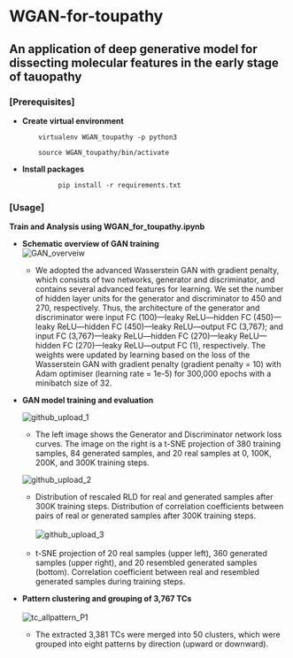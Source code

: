 # WGAN-for-toupathy
## An application of deep generative model for dissecting molecular features in the early stage of tauopathy  

### [Prerequisites]
* __Create virtual environment__  

          virtualenv WGAN_toupathy -p python3
          
          source WGAN_toupathy/bin/activate  

* __Install packages__  
    
               pip install -r requirements.txt

### [Usage]
__Train and Analysis using WGAN_for_toupathy.ipynb__

  * __Schematic overview of GAN training__    
![GAN_overveiw](https://user-images.githubusercontent.com/57948381/146506692-1ca33fc7-4497-4ab5-bc37-d189874f54a2.png)
    * We adopted the advanced Wasserstein GAN with gradient penalty, which consists of two networks, generator and discriminator, and contains several advanced features for learning. We set the number of hidden layer units for the generator and discriminator to 450 and 270, respectively. Thus, the architecture of the generator and discriminator were input FC (100)—leaky ReLU—hidden FC (450)—leaky ReLU—hidden FC (450)—leaky ReLU—output FC (3,767); and input FC (3,767)—leaky ReLU—hidden FC (270)—leaky ReLU—hidden FC (270)—leaky ReLU—output FC (1), respectively. The weights were updated by learning based on the loss of the Wasserstein GAN with gradient penalty (gradient penalty = 10) with Adam optimiser (learning rate = 1e-5) for 300,000 epochs with a minibatch size of 32.<br/>  
  * __GAN model training and evaluation__
  
    ![github_upload_1](https://user-images.githubusercontent.com/57948381/146507328-5bd128ec-cd44-4556-9ab0-56fa533482e8.png)
    * The left image shows the Generator and Discriminator network loss curves. The image on the right is a t-SNE projection of 380 training samples, 84 generated samples, and 20 real samples at 0, 100K, 200K, and 300K training steps.<br/>  
    
    ![github_upload_2](https://user-images.githubusercontent.com/57948381/146507878-45aaa9fc-1696-47db-8bd1-076aa8fc4247.png)
    * Distribution of rescaled RLD for real and generated samples after 300K training steps. Distribution of correlation coefficients between pairs of real or generated samples after 300K training steps.<br/>   
    ![github_upload_3](https://user-images.githubusercontent.com/57948381/146508262-2144849e-e21b-4b23-ad90-a517e5dce421.png)<br/>  <br/>  
    * t-SNE projection of 20 real samples (upper left), 360 generated samples (upper right), and 20 resembled generated samples (bottom). Correlation coefficient between real and resembled generated samples during training steps.<br/>  

* __Pattern clustering and grouping of 3,767 TCs__<br/>  
![tc_allpattern_P1](https://user-images.githubusercontent.com/57948381/146508980-8a605d63-da3b-491a-b64f-447c7561e72c.jpeg)<br/>  
  * The extracted 3,381 TCs were merged into 50 clusters, which were grouped into eight patterns by direction (upward or downward).
